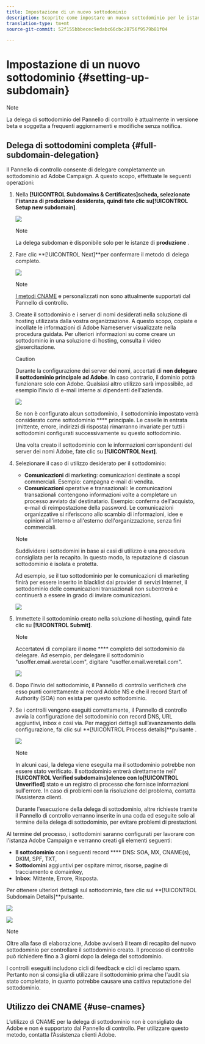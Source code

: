 ```yaml
---
title: Impostazione di un nuovo sottodominio
description: Scoprite come impostare un nuovo sottodominio per le istanze della campagna
translation-type: tm+mt
source-git-commit: 52f155bbbecec9edabc66cbc28756f9579b81f04

---
```



# Impostazione di un nuovo sottodominio {#setting-up-subdomain}

>[!NOTE]
>
>La delega di sottodominio del Pannello di controllo è attualmente in versione beta e soggetta a frequenti aggiornamenti e modifiche senza notifica.

## Delega di sottodomini completa {#full-subdomain-delegation}

Il Pannello di controllo consente di delegare completamente un sottodominio ad Adobe Campaign. A questo scopo, effettuate le seguenti operazioni:

1. Nella **[!UICONTROL Subdomains & Certificates]**scheda, selezionate l&#39;istanza di produzione desiderata, quindi fate clic su**[!UICONTROL Setup new subdomain]**.

   ![](assets/subdomain1.png)

   >[!NOTE]
   >
   >La delega subdoman è disponibile solo per le istanze di **produzione** .

1. Fare clic **[!UICONTROL Next]**per confermare il metodo di delega completo.

   ![](assets/subdomain3.png)

   >[!NOTE]
   >
   >[I metodi CNAME](#use-cnames) e personalizzati non sono attualmente supportati dal Pannello di controllo.

1. Create il sottodominio e i server di nomi desiderati nella soluzione di hosting utilizzata dalla vostra organizzazione. A questo scopo, copiate e incollate le informazioni di Adobe Nameserver visualizzate nella procedura guidata. Per ulteriori informazioni su come creare un sottodominio in una soluzione di hosting, consulta il video [di](https://video.tv.adobe.com/v/30175?captions=ita)esercitazione.

   >[!CAUTION]
   >
   >Durante la configurazione dei server dei nomi, accertati di **non delegare il sottodominio principale ad Adobe**. In caso contrario, il dominio potrà funzionare solo con Adobe. Qualsiasi altro utilizzo sarà impossibile, ad esempio l&#39;invio di e-mail interne ai dipendenti dell&#39;azienda.

   ![](assets/subdomain4.png)

   Se non è configurato alcun sottodominio, il sottodominio impostato verrà considerato come sottodominio **** principale. Le caselle in entrata (mittente, errore, indirizzi di risposta) rimarranno invariate per tutti i sottodomini configurati successivamente su questo sottodominio.

   Una volta creato il sottodominio con le informazioni corrispondenti del server dei nomi Adobe, fate clic su **[!UICONTROL Next]**.

1. Selezionare il caso di utilizzo desiderato per il sottodominio:

   * **Comunicazioni** di marketing: comunicazioni destinate a scopi commerciali. Esempio: campagna e-mail di vendita.
   * **Comunicazioni** operative e transazionali: le comunicazioni transazionali contengono informazioni volte a completare un processo avviato dal destinatario. Esempio: conferma dell&#39;acquisto, e-mail di reimpostazione della password. Le comunicazioni organizzative si riferiscono allo scambio di informazioni, idee e opinioni all&#39;interno e all&#39;esterno dell&#39;organizzazione, senza fini commerciali.
   >[!NOTE]
   >
   >Suddividere i sottodomini in base ai casi di utilizzo è una procedura consigliata per la recapito. In questo modo, la reputazione di ciascun sottodominio è isolata e protetta.
   >
   >Ad esempio, se il tuo sottodominio per le comunicazioni di marketing finirà per essere inserito in blacklist dai provider di servizi Internet, il sottodominio delle comunicazioni transazionali non subentrerà e continuerà a essere in grado di inviare comunicazioni.

   ![](assets/subdomain5.png)

1. Immettete il sottodominio creato nella soluzione di hosting, quindi fate clic su **[!UICONTROL Submit]**.

   >[!NOTE]
   >
   > Accertatevi di compilare il nome **** completo del sottodominio da delegare. Ad esempio, per delegare il sottodominio &quot;usoffer.email.weretail.com&quot;, digitare &quot;usoffer.email.weretail.com&quot;.

   ![](assets/subdomain6.png)

1. Dopo l&#39;invio del sottodominio, il Pannello di controllo verificherà che esso punti correttamente ai record Adobe NS e che il record Start of Authority (SOA) non esista per questo sottodominio.

1. Se i controlli vengono eseguiti correttamente, il Pannello di controllo avvia la configurazione del sottodominio con record DNS, URL aggiuntivi, inbox e così via. Per maggiori dettagli sull’avanzamento della configurazione, fai clic sul **[!UICONTROL Process details]**pulsante .

   ![](assets/subdomain7.png)

   >[!NOTE]
   >
   >In alcuni casi, la delega viene eseguita ma il sottodominio potrebbe non essere stato verificato. Il sottodominio entrerà direttamente nell&#39; **[!UICONTROL Verified subdomains]**elenco con lo**[!UICONTROL Unverified]** stato e un registro di processo che fornisce informazioni sull&#39;errore. In caso di problemi con la risoluzione del problema, contatta l’Assistenza clienti.
   >
   >Durante l&#39;esecuzione della delega di sottodominio, altre richieste tramite il Pannello di controllo verranno inserite in una coda ed eseguite solo al termine della delega di sottodominio, per evitare problemi di prestazioni.

Al termine del processo, i sottodomini saranno configurati per lavorare con l&#39;istanza Adobe Campaign e verranno creati gli elementi seguenti:

* **Il sottodominio** con i seguenti record **** DNS: SOA, MX, CNAME(s), DKIM, SPF, TXT,
* **Sottodomini** aggiuntivi per ospitare mirror, risorse, pagine di tracciamento e domainkey,
* **Inbox**: Mittente, Errore, Risposta.

Per ottenere ulteriori dettagli sul sottodominio, fare clic sul **[!UICONTROL Subdomain Details]**pulsante.

![](assets/subdomain_details_general.png)

![](assets/subdomains_details_senderinfo.png)

>[!NOTE]
>
>Oltre alla fase di elaborazione, Adobe avviserà il team di recapito del nuovo sottodominio per controllare il sottodominio creato. Il processo di controllo può richiedere fino a 3 giorni dopo la delega del sottodominio.
>
>I controlli eseguiti includono cicli di feedback e cicli di reclamo spam. Pertanto non si consiglia di utilizzare il sottodominio prima che l&#39;audit sia stato completato, in quanto potrebbe causare una cattiva reputazione del sottodominio.

## Utilizzo dei CNAME {#use-cnames}

L’utilizzo di CNAME per la delega di sottodominio non è consigliato da Adobe e non è supportato dal Pannello di controllo. Per utilizzare questo metodo, contatta l’Assistenza clienti Adobe.
